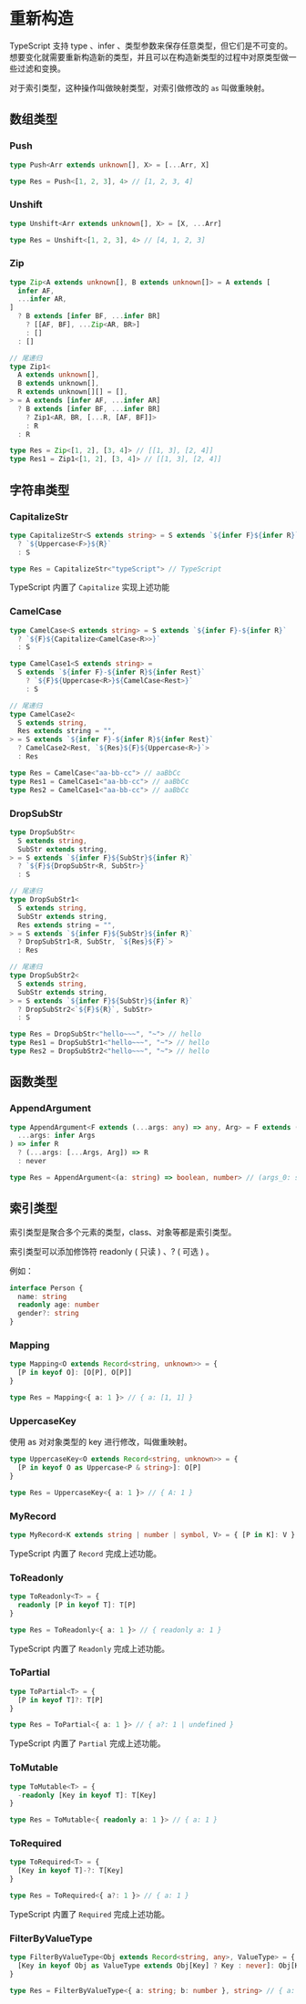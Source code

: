 # 重新构造

TypeScript 支持 type 、infer 、类型参数来保存任意类型，但它们是不可变的。想要变化就需要重新构造新的类型，并且可以在构造新类型的过程中对原类型做一些过滤和变换。

对于索引类型，这种操作叫做映射类型，对索引做修改的 `as` 叫做重映射。

## 数组类型

### Push

```ts
type Push<Arr extends unknown[], X> = [...Arr, X]

type Res = Push<[1, 2, 3], 4> // [1, 2, 3, 4]
```

### Unshift

```ts
type Unshift<Arr extends unknown[], X> = [X, ...Arr]

type Res = Unshift<[1, 2, 3], 4> // [4, 1, 2, 3]
```

### Zip

```ts
type Zip<A extends unknown[], B extends unknown[]> = A extends [
  infer AF,
  ...infer AR,
]
  ? B extends [infer BF, ...infer BR]
    ? [[AF, BF], ...Zip<AR, BR>]
    : []
  : []

// 尾递归
type Zip1<
  A extends unknown[],
  B extends unknown[],
  R extends unknown[][] = [],
> = A extends [infer AF, ...infer AR]
  ? B extends [infer BF, ...infer BR]
    ? Zip1<AR, BR, [...R, [AF, BF]]>
    : R
  : R

type Res = Zip<[1, 2], [3, 4]> // [[1, 3], [2, 4]]
type Res1 = Zip1<[1, 2], [3, 4]> // [[1, 3], [2, 4]]
```

## 字符串类型

### CapitalizeStr

```ts
type CapitalizeStr<S extends string> = S extends `${infer F}${infer R}`
  ? `${Uppercase<F>}${R}`
  : S

type Res = CapitalizeStr<"typeScript"> // TypeScript
```

TypeScript 内置了 `Capitalize` 实现上述功能

### CamelCase

```ts
type CamelCase<S extends string> = S extends `${infer F}-${infer R}`
  ? `${F}${Capitalize<CamelCase<R>>}`
  : S

type CamelCase1<S extends string> =
  S extends `${infer F}-${infer R}${infer Rest}`
    ? `${F}${Uppercase<R>}${CamelCase<Rest>}`
    : S

// 尾递归
type CamelCase2<
  S extends string,
  Res extends string = "",
> = S extends `${infer F}-${infer R}${infer Rest}`
  ? CamelCase2<Rest, `${Res}${F}${Uppercase<R>}`>
  : Res

type Res = CamelCase<"aa-bb-cc"> // aaBbCc
type Res1 = CamelCase1<"aa-bb-cc"> // aaBbCc
type Res2 = CamelCase1<"aa-bb-cc"> // aaBbCc
```

### DropSubStr

```ts
type DropSubStr<
  S extends string,
  SubStr extends string,
> = S extends `${infer F}${SubStr}${infer R}`
  ? `${F}${DropSubStr<R, SubStr>}`
  : S

// 尾递归
type DropSubStr1<
  S extends string,
  SubStr extends string,
  Res extends string = "",
> = S extends `${infer F}${SubStr}${infer R}`
  ? DropSubStr1<R, SubStr, `${Res}${F}`>
  : Res

// 尾递归
type DropSubStr2<
  S extends string,
  SubStr extends string,
> = S extends `${infer F}${SubStr}${infer R}`
  ? DropSubStr2<`${F}${R}`, SubStr>
  : S

type Res = DropSubStr<"hello~~~", "~"> // hello
type Res1 = DropSubStr1<"hello~~~", "~"> // hello
type Res2 = DropSubStr2<"hello~~~", "~"> // hello
```

## 函数类型

### AppendArgument

```ts
type AppendArgument<F extends (...args: any) => any, Arg> = F extends (
  ...args: infer Args
) => infer R
  ? (...args: [...Args, Arg]) => R
  : never

type Res = AppendArgument<(a: string) => boolean, number> // (args_0: string, args_1: number) => boolean
```

## 索引类型

索引类型是聚合多个元素的类型，class、对象等都是索引类型。

索引类型可以添加修饰符 readonly ( 只读 ) 、? ( 可选 ) 。

例如：

```ts
interface Person {
  name: string
  readonly age: number
  gender?: string
}
```

### Mapping

```ts
type Mapping<O extends Record<string, unknown>> = {
  [P in keyof O]: [O[P], O[P]]
}

type Res = Mapping<{ a: 1 }> // { a: [1, 1] }
```

### UppercaseKey

使用 as 对对象类型的 key 进行修改，叫做重映射。

```ts
type UppercaseKey<O extends Record<string, unknown>> = {
  [P in keyof O as Uppercase<P & string>]: O[P]
}

type Res = UppercaseKey<{ a: 1 }> // { A: 1 }
```

### MyRecord

```ts
type MyRecord<K extends string | number | symbol, V> = { [P in K]: V }
```

TypeScript 内置了 `Record` 完成上述功能。

### ToReadonly

```ts
type ToReadonly<T> = {
  readonly [P in keyof T]: T[P]
}

type Res = ToReadonly<{ a: 1 }> // { readonly a: 1 }
```

TypeScript 内置了 `Readonly` 完成上述功能。

### ToPartial

```ts
type ToPartial<T> = {
  [P in keyof T]?: T[P]
}

type Res = ToPartial<{ a: 1 }> // { a?: 1 | undefined }
```

TypeScript 内置了 `Partial` 完成上述功能。

### ToMutable

```ts
type ToMutable<T> = {
  -readonly [Key in keyof T]: T[Key]
}

type Res = ToMutable<{ readonly a: 1 }> // { a: 1 }
```

### ToRequired

```ts
type ToRequired<T> = {
  [Key in keyof T]-?: T[Key]
}

type Res = ToRequired<{ a?: 1 }> // { a: 1 }
```

TypeScript 内置了 `Required` 完成上述功能。

### FilterByValueType

```ts
type FilterByValueType<Obj extends Record<string, any>, ValueType> = {
  [Key in keyof Obj as ValueType extends Obj[Key] ? Key : never]: Obj[Key]
}

type Res = FilterByValueType<{ a: string; b: number }, string> // { a: string }
```
